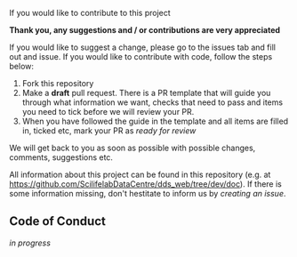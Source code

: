 If you would like to contribute to this project

**Thank you, any suggestions and / or contributions are very appreciated**

If you would like to suggest a change, please go to the issues tab and fill out and issue. If you would like to contribute with code, follow the steps below:

1. Fork this repository
2. Make a **draft** pull request. There is a PR template that will guide you through what information we want, checks that need to pass and items you need to tick before we will review your PR.
3. When you have followed the guide in the template and all items are filled in, ticked etc, mark your PR as _ready for review_

We will get back to you as soon as possible with possible changes, comments, suggestions etc.

All information about this project can be found in this repository (e.g. at https://github.com/ScilifelabDataCentre/dds_web/tree/dev/doc). If there is some information missing, don't hestitate to inform us by _creating an issue_.

## Code of Conduct

_in progress_
